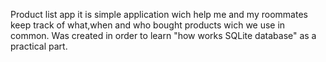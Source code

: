 Product list app it is simple application wich help me and my roommates keep track of
what,when and who bought products wich we use in common.
Was created in order to learn "how works SQLite database" as a practical part.
